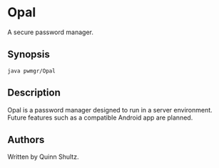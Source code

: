 # Opal
A secure password manager.

## Synopsis
```
java pwmgr/Opal
```

## Description
Opal is a password manager designed to run in a server environment. Future features such as a compatible Android app are planned.

## Authors
Written by Quinn Shultz.
